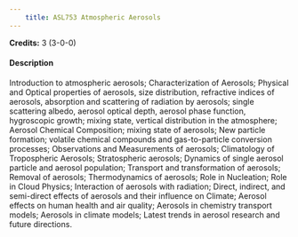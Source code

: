 ```yaml
---
    title: ASL753 Atmospheric Aerosols
---
```

**Credits:** 3 (3-0-0)



#### Description 
Introduction to atmospheric aerosols; Characterization of Aerosols; Physical and Optical properties of aerosols, size distribution, refractive indices of aerosols, absorption and scattering of radiation by aerosols; single scattering albedo, aerosol optical depth, aerosol phase function, hygroscopic growth; mixing state, vertical distribution in the atmosphere; Aerosol Chemical Composition; mixing state of aerosols; New particle formation; volatile chemical compounds and gas-to-particle conversion processes; Observations and Measurements of aerosols; Climatology of Tropospheric Aerosols; Stratospheric aerosols; Dynamics of single aerosol particle and aerosol population; Transport and transformation of aerosols; Removal of aerosols; Thermodynamics of aerosols; Role in Nucleation; Role in Cloud Physics; Interaction of aerosols with radiation; Direct, indirect, and semi-direct effects of aerosols and their influence on Climate; Aerosol effects on human health and air quality; Aerosols in chemistry transport models; Aerosols in climate models; Latest trends in aerosol research and future directions.